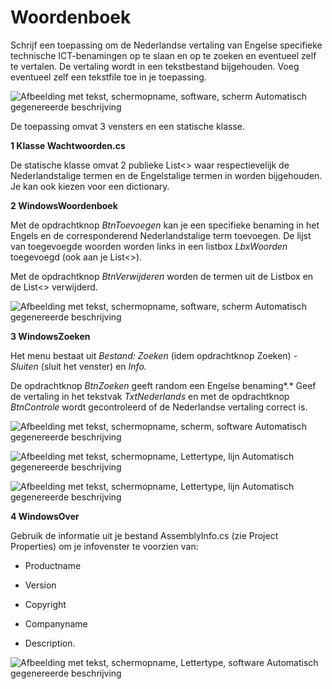 # Woordenboek

Schrijf een toepassing om de Nederlandse
vertaling van Engelse specifieke technische ICT-benamingen op te slaan
en op te zoeken en eventueel zelf te vertalen. De vertaling wordt in een
tekstbestand bijgehouden. Voeg eventueel zelf een tekstfile toe in je
toepassing.

![Afbeelding met tekst, schermopname, software, scherm Automatisch
gegenereerde
beschrijving](./images/media/image2.png)

De toepassing omvat 3 vensters en een statische klasse.

**1 Klasse Wachtwoorden.cs**

De statische klasse omvat 2 publieke List\<\> waar respectievelijk de
Nederlandstalige termen en de Engelstalige termen in worden bijgehouden.
Je kan ook kiezen voor een dictionary.

**2 WindowsWoordenboek**

Met de opdrachtknop *BtnToevoegen* kan je een specifieke benaming in het
Engels en de corresponderend Nederlandstalige term toevoegen. De lijst
van toegevoegde woorden worden links in een listbox *LbxWoorden*
toegevoegd (ook aan je List\<\>).

Met de opdrachtknop *BtnVerwijderen* worden de termen uit de Listbox en
de List\<\> verwijderd.

![Afbeelding met tekst, schermopname, software, scherm Automatisch
gegenereerde
beschrijving](./images/media/image3.png)

**3 WindowsZoeken**

Het menu bestaat uit *Bestand:* *Zoeken* (idem opdrachtknop Zoeken) -
*Sluiten* (sluit het venster) en *Info.*

De opdrachtknop *BtnZoeken* geeft random een Engelse benaming*.* Geef de
vertaling in het tekstvak *TxtNederlands* en met de opdrachtknop
*BtnControle* wordt gecontroleerd of de Nederlandse vertaling correct
is.

![Afbeelding met tekst, schermopname, scherm, software Automatisch
gegenereerde
beschrijving](./images/media/image4.png)

![Afbeelding met tekst, schermopname, Lettertype, lijn Automatisch
gegenereerde
beschrijving](./images/media/image5.png)

![Afbeelding met tekst, schermopname, Lettertype, lijn Automatisch
gegenereerde
beschrijving](./images/media/image6.png)

**4 WindowsOver**

Gebruik de informatie uit je bestand AssemblyInfo.cs (zie Project
Properties) om je infovenster te voorzien van:

-   Productname

-   Version

-   Copyright

-   Companyname

-   Description.

![Afbeelding met tekst, schermopname, Lettertype, software Automatisch
gegenereerde beschrijving](./images/media/image7.png)
